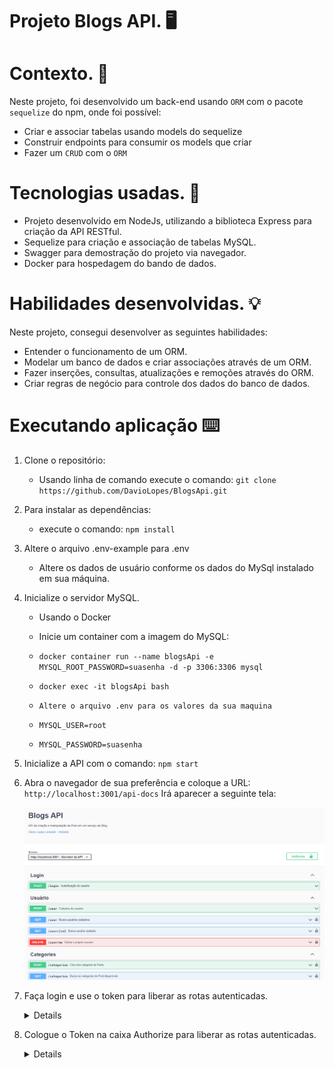 <h1>Projeto Blogs API. 🖥️</h1>

<h1> Contexto. 📜</h1>

Neste projeto, foi desenvolvido um back-end usando `ORM` com o pacote `sequelize` do npm, onde foi possível:
* Criar e associar tabelas usando models do sequelize
* Construir endpoints para consumir os models que criar
* Fazer um `CRUD` com o `ORM`

<h1>Tecnologias usadas. 💾</h1>

* Projeto desenvolvido em NodeJs, utilizando a biblioteca Express para criação da API RESTful.
* Sequelize para criação e associação de tabelas MySQL.
* Swagger para demostração do projeto via navegador.
* Docker para hospedagem do bando de dados.

<h1>Habilidades desenvolvidas. 💡</h1>

Neste projeto, consegui desenvolver as seguintes habilidades:

* Entender o funcionamento de um ORM.
* Modelar um banco de dados e criar associações através de um ORM.
* Fazer inserções, consultas, atualizações e remoções através do ORM.
* Criar regras de negócio para controle dos dados do banco de dados.

<h1> Executando aplicação ⌨️</h1>

1. Clone o repositório:
   * Usando linha de comando execute o comando: `git clone https://github.com/DavioLopes/BlogsApi.git`

2. Para instalar as dependências:
   * execute o comando: `npm install`

3. Altere o arquivo .env-example para .env
   * Altere os dados de usuário conforme os dados do MySql instalado em sua máquina.

4. Inicialize o servidor MySQL.
   * Usando o Docker

    * Inicie um container com a imagem do MySQL:
    * `docker container run --name blogsApi -e MYSQL_ROOT_PASSWORD=suasenha -d -p 3306:3306 mysql`
    * `docker exec -it blogsApi bash`
    * `Altere o arquivo .env para os valores da sua maquina`
    * `MYSQL_USER=root`
    * `MYSQL_PASSWORD=suasenha`
    
5. Inicialize a API com o comando: `npm start`

6. Abra o navegador de sua preferência e coloque a URL: `http://localhost:3001/api-docs`
   Irá aparecer a seguinte tela:
   
   
   ![BlogsApi](https://github.com/DavioLopes/BlogsApi/blob/main/imagens/blogsApi%20rotas.png)
   
7. Faça login e use o token para liberar as rotas autenticadas.

   <details close>

      ![](https://github.com/DavioLopes/BlogsApi/blob/main/imagens/token.png)
   
   </details>

8. Cologue o Token na caixa Authorize para liberar as rotas autenticadas.

   <details close>
   
      ![](https://github.com/DavioLopes/BlogsApi/blob/main/imagens/authorizations.png)

   </details>

##

